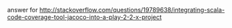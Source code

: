 answer for http://stackoverflow.com/questions/19789638/integrating-scala-code-coverage-tool-jacoco-into-a-play-2-2-x-project